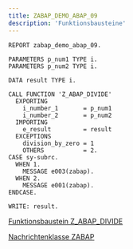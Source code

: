 ```yaml
---
title: ZABAP_DEMO_ABAP_09
description: 'Funktionsbausteine'
---
```


```abap
REPORT zabap_demo_abap_09.

PARAMETERS p_num1 TYPE i.
PARAMETERS p_num2 TYPE i.

DATA result TYPE i.

CALL FUNCTION 'Z_ABAP_DIVIDE'
  EXPORTING
    i_number_1       = p_num1
    i_number_2       = p_num2
  IMPORTING
    e_result         = result  
  EXCEPTIONS
    division_by_zero = 1
    OTHERS           = 2.
CASE sy-subrc.
  WHEN 1.
    MESSAGE e003(zabap).
  WHEN 2.
    MESSAGE e001(zabap).
ENDCASE.

WRITE: result.
```

[Funktionsbaustein Z_ABAP_DIVIDE](../function-modules/z_abap_divide.md)

[Nachrichtenklasse ZABAP](../message-classes/zabap.md)

